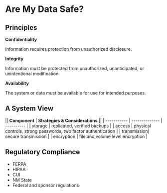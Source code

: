 # Are My Data Safe?

## Principles

**Confidentiality**

Information requires protection from unauthorized disclosure.

**Integrity**

Information must be protected from unauthorized, unanticipated, or unintentional modification.

**Availability**

The system or data must be available for use for intended purposes.

## A System View

|| **Component** | **Strategies & Considerations** ||
| ----------- | -------------- | ---------- |
| storage     | replicated, verified backups |
| access      | physical controls, strong passwords, two factor authentication |
| transmission| secure transmission |
| encryption  | file and volume level encryption |

## Regulatory Compliance

* FERPA
* HIPAA
* CUI
* NM State
* Federal and sponsor regulations
